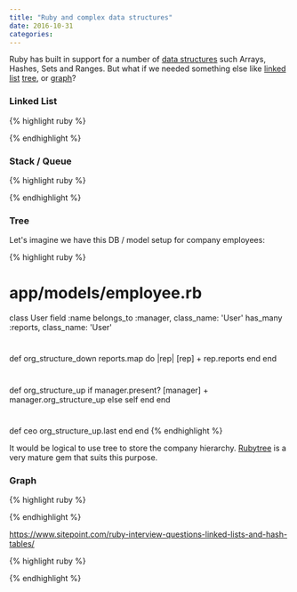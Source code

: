 ```yaml
---
title: "Ruby and complex data structures"
date: 2016-10-31
categories:
---
```


Ruby has built in support for a number of [data structures](https://www.sitepoint.com/guide-ruby-collections-part-arrays/) such  Arrays, Hashes, Sets and Ranges.  But what if we needed something else like [linked list](https://www.tutorialspoint.com/data_structures_algorithms/linked_list_algorithms.htm) [tree](https://www.tutorialspoint.com/data_structures_algorithms/tree_data_structure.htm), or  [graph](https://www.tutorialspoint.com/data_structures_algorithms/graph_data_structure.htm)?


### Linked List

{% highlight ruby %}

{% endhighlight %}



### Stack / Queue


{% highlight ruby %}

{% endhighlight %}



### Tree

Let's imagine we have this DB / model setup for company employees:

{% highlight ruby %}
# app/models/employee.rb
class User
  field :name
  belongs_to :manager, class_name: 'User'
  has_many   :reports, class_name: 'User'
  #
  def org_structure_down
    reports.map do |rep|
      [rep] + rep.reports
    end
  end
  #
  def org_structure_up
    if manager.present?
      [manager] + manager.org_structure_up
    else
      self
    end
  end
  #
  def ceo
    org_structure_up.last
  end
end
{% endhighlight %}

It would be logical to use tree to store the company hierarchy.  [Rubytree](https://rubygems.org/gems/rubytree/) is a very mature gem that suits this purpose.  



### Graph


{% highlight ruby %}

{% endhighlight %}


https://www.sitepoint.com/ruby-interview-questions-linked-lists-and-hash-tables/


{% highlight ruby %}

{% endhighlight %}
